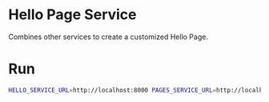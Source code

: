 # Hello Page Service

Combines other services to create a customized Hello Page.

# Run

```bash
HELLO_SERVICE_URL=http://localhost:8000 PAGES_SERVICE_URL=http://localhost:9000 go run main.go
```
